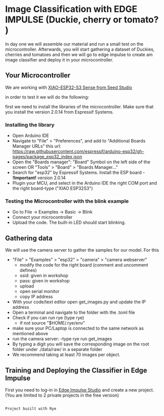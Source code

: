 # Image Classification with EDGE IMPULSE (Duckie, cherry or tomato? )
In day one we will assemble our material and run a small test on the microcontroller. Afterwards, you will start gathering a dataset of Duckies, cherries and tomatoes and then we will go to edge impulse to create am image classifier and deploy it in your microcontroller.

## Your Microcontroller
We are working with [XIAO-ESP32-S3 Sense from Seed Studio](https://www.seeedstudio.com/XIAO-ESP32S3-Sense-p-5639.html)

in order to test it we will do the following:

first we need to install the libraries of the microcontroller. Make sure that you install the version 2.0.14 from Espressif Systems.

### Installing the library

- Open Arduino IDE
- Navigate to "File" > "Preferences", and add to "Additional Boards Manager URLs" this url: https://raw.githubusercontent.com/espressif/arduino-esp32/gh-pages/package_esp32_index.json
- Open the "Boards manager": "Board" Symbol on the left side of the screen OR "Tools" > "Board" > "Boards Manager..."
- Search for "esp32" by Espressif Systems. Install the ESP board - **!Important!** version 2.0.14
- Plugin your MCU, and select in the Arduino IDE the right COM port and the right board-type ("XIAO ESP32S3")

### Testing the Microcontroller with the blink example
- Go to File -> Examples -> Basic -> Blink
- Connect your microcontroller
- Upload the code. The built-in LED should start blinking.

## Gathering data
We will use the camera server to gather the samples for our model. 
For this
- "File" > "Examples" > "esp32" > "camera" > "camera webserver"
    - modify the code for the right board (comment and uncomment defines)
    - ssid: given in workshop
    - pass: given in workshop
    - upload
    - open serial monitor
    - copy IP address
- With your code/text editor open get_images.py and update the IP address
- Open a terminal and navigate to the folder with the .toml file
- Check if you can run rye (type rye)
    - if not source "$HOME/.rye/env"
- make sure your PC/Laptop is connected to the same network as mentioned above
- run the camera server:
    -type rye run get_images
- By typing a digit you will save the corresponding image on the root folder under ./data/raw/ in a separate folder
- We recommend taking at least 70 images per object. 

## Training and Deploying the Classifier in Edge Impulse
First you need to log-in in [Edge Impulse Studio](https://studio.edgeimpulse.com/login) and create a new project. (You are limited to 2 private projects in the free version)




```

Project buzilt with Rye
